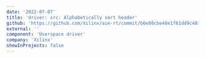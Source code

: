 ```yaml
---
date: '2022-07-07'
title: 'driver: src: Alphabetically sort header'
github: 'https://github.com/Xilinx/aie-rt/commit/b6e08cbe48e1f61dd9c4819c33a142fc122cea05'
external: ''
component: 'Userspace driver'
company: 'Xilinx'
showInProjects: false
---
```

